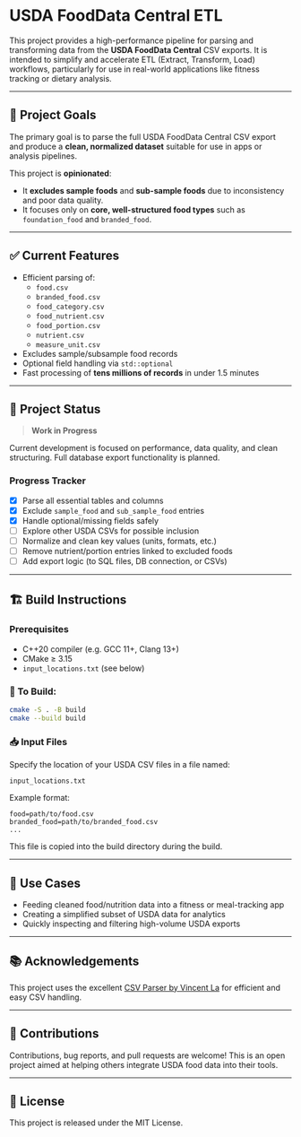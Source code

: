 # USDA FoodData Central ETL

This project provides a high-performance pipeline for parsing and transforming data from the **USDA FoodData Central** CSV exports. It is intended to simplify and accelerate ETL (Extract, Transform, Load) workflows, particularly for use in real-world applications like fitness tracking or dietary analysis.

---

## 🎯 Project Goals

The primary goal is to parse the full USDA FoodData Central CSV export and produce a **clean, normalized dataset** suitable for use in apps or analysis pipelines.

This project is **opinionated**:

- It **excludes sample foods** and **sub-sample foods** due to inconsistency and poor data quality.
- It focuses only on **core, well-structured food types** such as `foundation_food` and `branded_food`.

---

## ✅ Current Features

- Efficient parsing of:
  - `food.csv`
  - `branded_food.csv`
  - `food_category.csv`
  - `food_nutrient.csv`
  - `food_portion.csv`
  - `nutrient.csv`
  - `measure_unit.csv`
- Excludes sample/subsample food records
- Optional field handling via `std::optional`
- Fast processing of **tens millions of records** in under 1.5 minutes

---

## 🚧 Project Status

> **Work in Progress**

Current development is focused on performance, data quality, and clean structuring. Full database export functionality is planned.

### Progress Tracker

- [x] Parse all essential tables and columns
- [x] Exclude `sample_food` and `sub_sample_food` entries
- [x] Handle optional/missing fields safely
- [ ] Explore other USDA CSVs for possible inclusion
- [ ] Normalize and clean key values (units, formats, etc.)
- [ ] Remove nutrient/portion entries linked to excluded foods
- [ ] Add export logic (to SQL files, DB connection, or CSVs)

---

## 🏗️ Build Instructions

### Prerequisites

- C++20 compiler (e.g. GCC 11+, Clang 13+)
- CMake ≥ 3.15
- `input_locations.txt` (see below)

### 🔨 To Build:

```bash
cmake -S . -B build
cmake --build build
```

### 📥 Input Files

Specify the location of your USDA CSV files in a file named:

```text
input_locations.txt
```

Example format:

```
food=path/to/food.csv
branded_food=path/to/branded_food.csv
...
```

This file is copied into the build directory during the build.

---

## 🧰 Use Cases

- Feeding cleaned food/nutrition data into a fitness or meal-tracking app
- Creating a simplified subset of USDA data for analytics
- Quickly inspecting and filtering high-volume USDA exports

---

## 📚 Acknowledgements

This project uses the excellent [CSV Parser by Vincent La](https://github.com/vincentlaucsb/csv-parser) for efficient and easy CSV handling.

---

## 🤝 Contributions

Contributions, bug reports, and pull requests are welcome! This is an open project aimed at helping others integrate USDA food data into their tools.

---

## 📜 License

This project is released under the MIT License.
